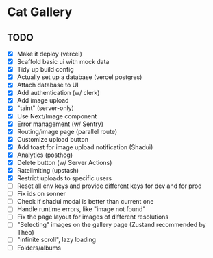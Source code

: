 # Cat Gallery

## TODO

- [x] Make it deploy (vercel)
- [x] Scaffold basic ui with mock data
- [x] Tidy up build config
- [x] Actually set up a database (vercel postgres)
- [x] Attach database to UI
- [x] Add authentication (w/ clerk)
- [x] Add image upload
- [x] "taint" (server-only)
- [x] Use Next/Image component
- [x] Error management (w/ Sentry)
- [x] Routing/image page (parallel route)
- [x] Customize upload button
- [x] Add toast for image upload notification (Shadui)
- [x] Analytics (posthog)
- [x] Delete button (w/ Server Actions)
- [x] Ratelimiting (upstash)
- [x] Restrict uploads to specific users
- [ ] Reset all env keys and provide different keys for dev and for prod
- [ ] Fix ids on sonner
- [ ] Check if shadui modal is better than current one
- [ ] Handle runtime errors, like "image not found"
- [ ] Fix the page layout for images of different resolutions
- [ ] "Selecting" images on the gallery page (Zustand recommended by Theo)
- [ ] "infinite scroll", lazy loading
- [ ] Folders/albums